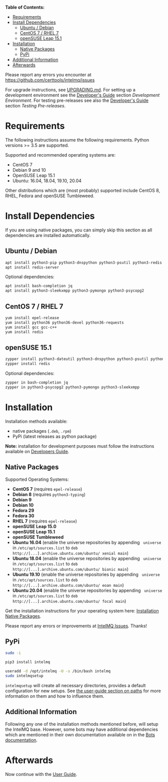 **Table of Contents:**
- [Requirements](#requirements)
- [Install Dependencies](#install-dependencies)
  - [Ubuntu / Debian](#ubuntu--debian)
  - [CentOS 7 / RHEL 7](#centos-7--rhel-7)
  - [openSUSE Leap 15.1](#opensuse-leap-151)
- [Installation](#installation)
  - [Native Packages](#native-packages)
  - [PyPi](#pypi)
- [Additional Information](#additional-information)
- [Afterwards](#afterwards)


Please report any errors you encounter at https://github.com/certtools/intelmq/issues

For upgrade instructions, see [UPGRADING.md](UPGRADING.md).
For setting up a development environment see the [Developer's Guide](Developers-Guide.md#development-environment) section *Development Environment*.
For testing pre-releases see also the [Developer's Guide](Developers-Guide.md#testing-pre-releases) section *Testing Pre-releases*.

# Requirements

The following instructions assume the following requirements. Python versions >= 3.5 are supported.

Supported and recommended operating systems are:
* CentOS 7
* Debian 9 and 10
* OpenSUSE Leap 15.1
* Ubuntu: 16.04, 18.04, 19.10, 20.04

Other distributions which are (most probably) supported include CentOS 8, RHEL, Fedora and openSUSE Tumbleweed.

# Install Dependencies

If you are using native packages, you can simply skip this section as all dependencies are installed automatically.

## Ubuntu / Debian

```bash
apt install python3-pip python3-dnspython python3-psutil python3-redis python3-requests python3-termstyle python3-tz python3-dateutil
apt install redis-server
```

Optional dependencies:
```bash
apt install bash-completion jq
apt install python3-sleekxmpp python3-pymongo python3-psycopg2
```

## CentOS 7 / RHEL 7

```bash
yum install epel-release
yum install python36 python36-devel python36-requests
yum install gcc gcc-c++
yum install redis
```

## openSUSE 15.1

```bash
zypper install python3-dateutil python3-dnspython python3-psutil python3-pytz python3-redis python3-requests python3-python-termstyle
zypper install redis
```

Optional dependencies:
```bash
zypper in bash-completion jq
zypper in python3-psycopg2 python3-pymongo python3-sleekxmpp
```

# Installation

Installation methods available:

* native packages (`.deb`, `.rpm`)
* PyPi (latest releases as python package)

**Note:** installation for development purposes must follow the instructions available on [Developers Guide](https://github.com/certtools/intelmq/blob/develop/docs/Developers-Guide.md#development-environment).

## Native Packages

Supported Operating Systems:

* **CentOS 7** (requires `epel-release`)
* **Debian 8** (requires `python3-typing`)
* **Debian 9**
* **Debian 10**
* **Fedora 29**
* **Fedora 30**
* **RHEL 7**  (requires `epel-release`)
* **openSUSE Leap 15.0**
* **openSUSE Leap 15.1**
* **openSUSE Tumbleweed**
* **Ubuntu 16.04** (enable the universe repositories by appending ` universe` in `/etc/apt/sources.list` to `deb http://[...].archive.ubuntu.com/ubuntu/ xenial main`)
* **Ubuntu 18.04** (enable the universe repositories by appending ` universe` in `/etc/apt/sources.list` to `deb http://[...].archive.ubuntu.com/ubuntu/ bionic main`)
* **Ubuntu 19.10** (enable the universe repositories by appending ` universe` in `/etc/apt/sources.list` to `deb http://[...].archive.ubuntu.com/ubuntu/ eoan main`)
* **Ubuntu 20.04** (enable the universe repositories by appending ` universe` in `/etc/apt/sources.list` to `deb http://[...].archive.ubuntu.com/ubuntu/ focal main`)

Get the installation instructions for your operating system here: [Installation Native Packages](https://software.opensuse.org/download.html?project=home%3Asebix%3Aintelmq&package=intelmq).

Please report any errors or improvements at [IntelMQ Issues](https://github.com/certtools/intelmq/issues). Thanks!

## PyPi

```bash
sudo -i

pip3 install intelmq

useradd -d /opt/intelmq -U -s /bin/bash intelmq
sudo intelmqsetup
```
`intelmqsetup` will create all necessary directories, provides a default configuration for new setups. See [the user-guide section on paths](User-Guide.md#opt-and-lsb-paths) for more information on them and how to influence them.

## Additional Information

Following any one of the installation methods mentioned before, will setup the IntelMQ base. However, some bots may have additional dependencies which are mentioned in their own documentation available on in the [Bots documentation](https://github.com/certtools/intelmq/tree/develop/docs/Bots.md).


# Afterwards

Now continue with the [User Guide](User-Guide.md).
